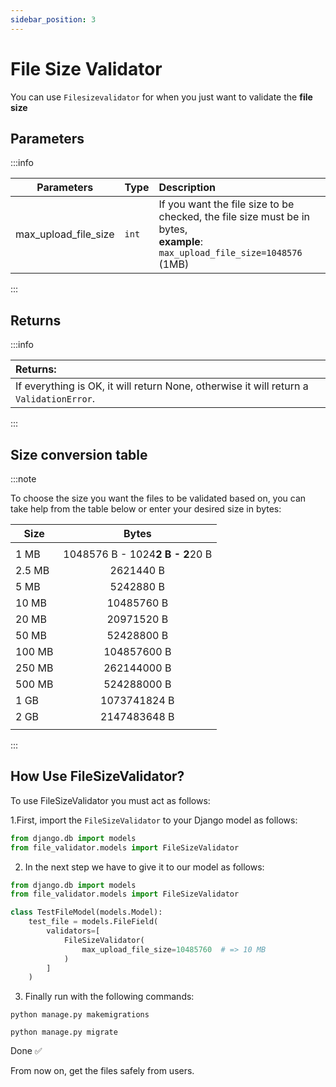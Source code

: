 ```yaml
---
sidebar_position: 3
---
```


# File Size Validator

You can use `Filesizevalidator` for when you just want to validate the **file size**

## Parameters
:::info


| Parameters           | Type                  | Description                                                                                                                                                                                                                                                                                                                                                                                                                                                                                                                                                                                             |
|----------------------|:----------------------|:--------------------------------------------------------------------------------------------------------------------------------------------------------------------------------------------------------------------------------------------------------------------------------------------------------------------------------------------------------------------------------------------------------------------------------------------------------------------------------------------------------------------------------------------------------------------------------------------------------|
| max_upload_file_size | `int`                 | If you want the file size to be checked, the file size must be in bytes, <br/> **example**: `max_upload_file_size=1048576`  (1MB)                                                                                                                                                                                                                                                                                                                                                                                                                                          |

:::

## Returns

:::info

| Returns:                                                                              |
|:--------------------------------------------------------------------------------------|
| If everything is OK, it will return None, otherwise it will return a `ValidationError`. |

:::

## Size conversion table

:::note

To choose the size you want the files to be validated based
on, you can take help from the table below or enter your
desired size in bytes:


| Size   |              Bytes              |
|--------|:-------------------------------:|
|        |                                 |
| 1 MB   | 1048576 B - 1024**2 B - 2**20 B |
| 2.5 MB |            2621440 B            |
| 5 MB   |            5242880 B            |
| 10 MB  |           10485760 B            |
| 20 MB  |           20971520 B            |
| 50 MB  |           52428800 B            |
| 100 MB |           104857600 B           |
| 250 MB |           262144000 B           |
| 500 MB |           524288000 B           |
| 1 GB   |          1073741824 B           |
| 2 GB   |          2147483648 B           |
|        |                                 |




:::


## How Use FileSizeValidator?


To use FileSizeValidator you must act as follows:

1.First, import the `FileSizeValidator` to your Django model as follows:

```python
from django.db import models
from file_validator.models import FileSizeValidator
```
2. In the next step we have to give it to our model as follows:

```python
from django.db import models
from file_validator.models import FileSizeValidator

class TestFileModel(models.Model):
    test_file = models.FileField(
        validators=[
            FileSizeValidator(
                max_upload_file_size=10485760  # => 10 MB
            )
        ]
    )
```

3. Finally run with the following commands:

```
python manage.py makemigrations
```
```
python manage.py migrate
```

Done ✅

From now on, get the files safely from users.
